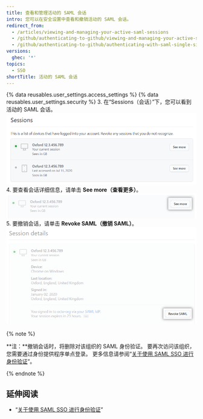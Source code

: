 ```yaml
---
title: 查看和管理活动的 SAML 会话
intro: 您可以在安全设置中查看和撤销活动的 SAML 会话。
redirect_from:
  - /articles/viewing-and-managing-your-active-saml-sessions
  - /github/authenticating-to-github/viewing-and-managing-your-active-saml-sessions
  - /github/authenticating-to-github/authenticating-with-saml-single-sign-on/viewing-and-managing-your-active-saml-sessions
versions:
  ghec: '*'
topics:
  - SSO
shortTitle: 活动的 SAML 会话
---
```


{% data reusables.user_settings.access_settings %}
{% data reusables.user_settings.security %}
3. 在“Sessions（会话）”下，您可以看到活动的 SAML 会话。 ![活动 SAML 会话列表](/assets/images/help/settings/saml-active-sessions.png)
4. 要查看会话详细信息，请单击 **See more（查看更多）**。 ![用于打开 SAML 会话详细信息的按钮](/assets/images/help/settings/saml-expand-session-details.png)
5. 要撤销会话，请单击 **Revoke SAML（撤销 SAML）**。 ![撤销 SAML 会话的按钮](/assets/images/help/settings/saml-revoke-session.png)

  {% note %}

  **注：**撤销会话时，将删除对该组织的 SAML 身份验证。 要再次访问该组织，您需要通过身份提供程序单点登录。 更多信息请参阅“[关于使用 SAML SSO 进行身份验证](/github/authenticating-to-github/about-authentication-with-saml-single-sign-on)”。

  {% endnote %}

## 延伸阅读

- “[关于使用 SAML SSO 进行身份验证](/github/authenticating-to-github/about-authentication-with-saml-single-sign-on)”
